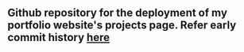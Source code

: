 ## Github repository for the deployment of my portfolio website's projects page. Refer early commit history [here](https://github.com/chewzzz1014/portfolio-website/tree/master/projects)
